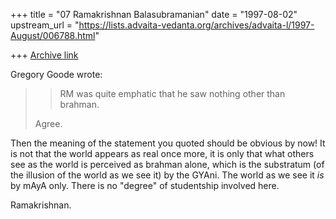 +++
title = "07 Ramakrishnan Balasubramanian"
date = "1997-08-02"
upstream_url = "https://lists.advaita-vedanta.org/archives/advaita-l/1997-August/006788.html"

+++
[Archive link](https://lists.advaita-vedanta.org/archives/advaita-l/1997-August/006788.html)

Gregory Goode  wrote:

>>RM was quite emphatic that he saw nothing other than
>>brahman.
>
>Agree.

Then the meaning of the statement you quoted should be obvious by now!
It is not that the world appears as real once more, it is only that what
others see as the world is perceived as brahman alone, which is the
substratum (of the illusion of the world as we see it) by the GYAni. The
world as we see it _is_ by mAyA only. There is no "degree" of
studentship involved here.

Ramakrishnan.

